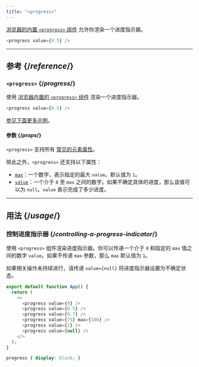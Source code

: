 ```yaml
---
title: "<progress>"
---
```


<Intro>

[浏览器的内置 `<progress>` 组件](https://developer.mozilla.org/zh-CN/docs/Web/HTML/Element/progress) 允许你渲染一个进度指示器。

```js
<progress value={0.5} />
```

</Intro>

<InlineToc />

---

## 参考 {/*reference*/}

### `<progress>` {/*progress*/}

使用 [浏览器内置的 `<progress>` 组件](https://developer.mozilla.org/zh-CN/docs/Web/HTML/Element/progress) 渲染一个进度指示器。

```js
<progress value={0.5} />
```

[参见下面更多示例](#usage)。

#### 参数 {/*props*/}

`<progress>` 支持所有 [常见的元素属性](/reference/react-dom/components/common#props)。

除此之外，`<progress>` 还支持以下属性：

-   [`max`](https://developer.mozilla.org/zh-CN/docs/Web/HTML/Element/progress#attr-max)：一个数字，表示指定的最大 `value`。默认值为 `1`。
-   [`value`](https://developer.mozilla.org/zh-CN/docs/Web/HTML/Element/progress#attr-value)：一个介于 `0` 至 `max` 之间的数字。如果不确定具体的进度，那么该值可以为 `null`。`value` 表示完成了多少进度。

---

## 用法 {/*usage*/}

### 控制进度指示器 {/*controlling-a-progress-indicator*/}

使用 `<progress>` 组件渲染进度指示器。你可以传递一个介于 `0` 和指定的 `max` 值之间的数字 `value`。如果不传递 `max` 参数，那么 `max` 默认值为 `1`。

如果相关操作未持续进行，请传递 `value={null}` 将进度指示器设置为不确定状态。

<Sandpack>

```js
export default function App() {
  return (
    <>
      <progress value={0} />
      <progress value={0.5} />
      <progress value={0.7} />
      <progress value={75} max={100} />
      <progress value={1} />
      <progress value={null} />
    </>
  );
}
```

```css
progress { display: block; }
```

</Sandpack>
